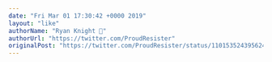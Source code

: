 ```yaml
---
date: "Fri Mar 01 17:30:42 +0000 2019"
layout: "like"
authorName: "Ryan Knight 🌊"
authorUrl: "https://twitter.com/ProudResister"
originalPost: "https://twitter.com/ProudResister/status/1101535243956248576"
---
```

